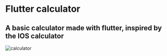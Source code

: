 # Flutter calculator

## A basic calculator made with flutter, inspired by the IOS calculator


![calculator](https://user-images.githubusercontent.com/75546113/130525764-c943df1b-ef67-43e1-8826-502b99082bf7.gif)

